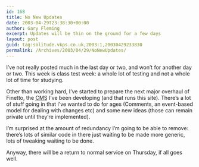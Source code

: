 ```yaml
---
id: 168
title: No New Updates
date: 2003-04-29T23:38:30+00:00
author: Gary Fleming
excerpt: Updates will be thin on the ground for a few days
layout: post
guid: tag:solitude.vkps.co.uk,2003:1,20030429233830
permalink: /Archives/2003/04/29/NoNewUpdates/
---
```

I&#8217;ve not really posted much in the last day or two, and won&#8217;t for another day or two. This week is class test week: a whole lot of testing and not a whole lot of time for studying.

Other than working hard, I&#8217;ve started to prepare the next major overhaul of Finetto, the <acronym title="Content Management System">CMS</acronym> I&#8217;ve been developing (and that runs this site). There&#8217;s a lot of stuff going in that I&#8217;ve wanted to do for ages (Comments, an event-based model for dealing with changes etc) and some new ideas (those can remain private until they&#8217;re implemented).

I&#8217;m surprised at the amount of redundancy I&#8217;m going to be able to remove: there&#8217;s lots of similar code in there just waiting to be made more generic, lots of tweaking waiting to be done.

Anyway, there will be a return to normal service on Thursday, if all goes well.